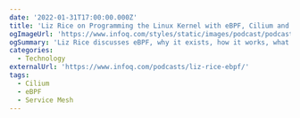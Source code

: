 ```yaml
---
date: '2022-01-31T17:00:00.000Z'
title: 'Liz Rice on Programming the Linux Kernel with eBPF, Cilium and Service Meshes'
ogImageUrl: 'https://www.infoq.com/styles/static/images/podcast/podcast-infoq.png'
ogSummary: 'Liz Rice discusses eBPF, why it exists, how it works, what you can and can’t do with it, and Cilium'
categories:
  - Technology
externalUrl: 'https://www.infoq.com/podcasts/liz-rice-ebpf/'
tags:
  - Cilium
  - eBPF
  - Service Mesh
---
```

